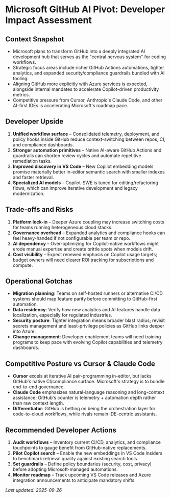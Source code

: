 # Microsoft GitHub AI Pivot: Developer Impact Assessment

## Context Snapshot
- Microsoft plans to transform GitHub into a deeply integrated AI development hub that serves as the "central nervous system" for coding workflows.
- Strategic focus areas include richer GitHub Actions automations, tighter analytics, and expanded security/compliance guardrails bundled with AI tooling.
- Aligning GitHub more explicitly with Azure services is expected, alongside internal mandates to accelerate Copilot-driven productivity metrics.
- Competitive pressure from Cursor, Anthropic's Claude Code, and other AI-first IDEs is accelerating Microsoft's roadmap pace.

## Developer Upside
1. **Unified workflow surface** – Consolidated telemetry, deployment, and policy hooks inside GitHub reduce context-switching between repos, CI, and compliance dashboards.
2. **Stronger automation primitives** – Native AI-aware GitHub Actions and guardrails can shorten review cycles and automate repetitive remediation tasks.
3. **Improved discovery in VS Code** – New Copilot embedding models promise materially better in-editor semantic search with smaller indexes and faster retrieval.
4. **Specialized AI models** – Copilot-SWE is tuned for editing/refactoring flows, which can improve iterative development and legacy modernization.

## Trade-offs and Risks
1. **Platform lock-in** – Deeper Azure coupling may increase switching costs for teams running heterogeneous cloud stacks.
2. **Governance overhead** – Expanded analytics and compliance hooks can feel heavy-handed if not configurable per team or repo.
3. **AI dependency** – Over-optimizing for Copilot-native workflows might erode manual expertise and create brittle spots when models drift.
4. **Cost visibility** – Expect renewed emphasis on Copilot usage targets; budget owners will need clearer ROI tracking for subscriptions and compute.

## Operational Gotchas
- **Migration planning**: Teams on self-hosted runners or alternative CI/CD systems should map feature parity before committing to GitHub-first automation.
- **Data residency**: Verify how new analytics and AI features handle data localization, especially for regulated industries.
- **Security posture**: Tighter integration means broader blast radius; revisit secrets management and least-privilege policies as GitHub links deeper into Azure.
- **Change management**: Developer enablement teams will need training programs to keep pace with evolving Copilot capabilities and telemetry dashboards.

## Competitive Posture vs Cursor & Claude Code
- **Cursor** excels at iterative AI pair-programming in-editor, but lacks GitHub's native CI/compliance surface. Microsoft's strategy is to bundle end-to-end governance.
- **Claude Code** emphasizes natural-language reasoning and long-context assistance; GitHub's counter is telemetry + automation depth rather than raw context length.
- **Differentiator**: GitHub is betting on being the orchestration layer for code-to-cloud workflows, while rivals remain IDE-centric assistants.

## Recommended Developer Actions
1. **Audit workflows** – Inventory current CI/CD, analytics, and compliance touchpoints to gauge benefit from GitHub-native replacements.
2. **Pilot Copilot search** – Enable the new embeddings in VS Code Insiders to benchmark retrieval quality against existing search tools.
3. **Set guardrails** – Define policy boundaries (security, cost, privacy) before adopting Microsoft-managed automations.
4. **Monitor roadmap** – Track upcoming VS Code releases and Azure integration announcements to anticipate mandatory shifts.

_Last updated: 2025-09-26_
